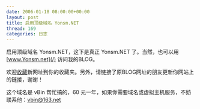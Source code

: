 ```yaml
---
date: 2006-01-18 08:00:00+00:00
layout: post
title: 启用顶级域名 Yonsm.NET
thread: 169
categories: 日志
---
```


启用顶级域名 Yonsm.NET，这下是真正 Yonsm.NET 了。当然，也可以用 [www.Yonsm.net](/) 访问我的BLOG。  
  
欢迎[收藏](javascript:window.external.AddFavorite('http://www.yonsm.net',%20'Yonsm.NET');)新网址到你的收藏夹。另外，请链接了原BLOG网址的朋友更新你网站上的链接，谢谢！  
  
这个域名是 vBin 帮忙搞的，60 元一年，如果你需要域名或虚拟主机服务，不妨联系他：[vbin@163.net](mailto:vbin@163.net)

  

